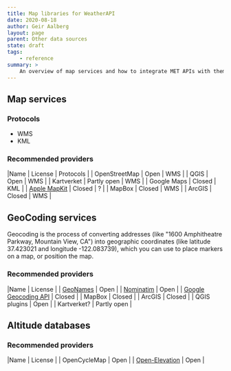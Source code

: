 ```yaml
---
title: Map libraries for WeatherAPI
date: 2020-08-18
author: Geir Aalberg
layout: page
parent: Other data sources
state: draft
tags:
    - reference
summary: >
    An overview of map services and how to integrate MET APIs with them
---
```



## Map services


### Protocols

- WMS
- KML


### Recommended providers

|Name | License | Protocols |
| OpenStreetMap | Open | WMS |
| QGIS | Open | WMS |
| Kartverket | Partly open | WMS |
| Google Maps | Closed | KML |
| [Apple MapKit](https://developer.apple.com/documentation/mapkit) | Closed | ? |
| MapBox | Closed | WMS |
| ArcGIS | Closed | WMS |



## GeoCoding services

Geocoding is the process of converting addresses (like "1600 Amphitheatre
Parkway, Mountain View, CA") into geographic coordinates (like latitude
37.423021 and longitude -122.083739), which you can use to place markers on a
map, or position the map.


### Recommended providers

|Name | License |
| [GeoNames](https://www.geonames.org/) | Open |
| [Nominatim](https://nominatim.org/) | Open |
| [Google Geocoding API](https://developers.google.com/maps/documentation/geocoding/overview) | Closed |
| MapBox | Closed |
| ArcGIS | Closed |
| QGIS plugins | Open |
| Kartverket? | Partly open |

## Altitude databases

### Recommended providers

|Name | License |
| OpenCycleMap | Open |
| [Open-Elevation](https://open-elevation.com/) | Open |
